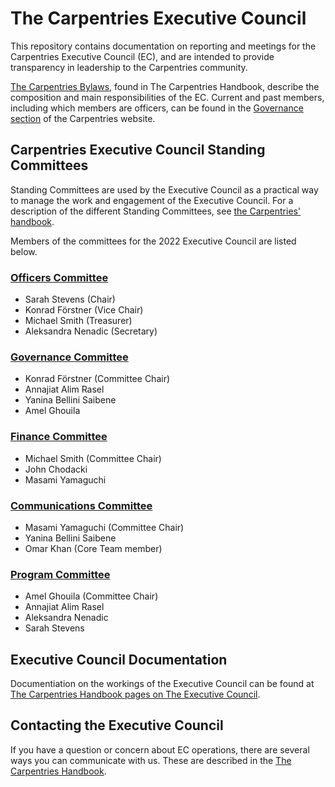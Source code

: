 # The Carpentries Executive Council

This repository contains documentation on reporting and meetings for the Carpentries Executive Council (EC), and are intended to provide transparency in leadership to the Carpentries community.

[The Carpentries Bylaws](https://docs.carpentries.org/topic_folders/governance/bylaws.html#executive-council),
found in The Carpentries Handbook, describe the composition and main responsibilities of the EC. Current and past members, including which members are officers, can be found in the [Governance section](http://static.carpentries.org/governance/) of the Carpentries website.

## Carpentries Executive Council Standing Committees
Standing Committees are used by the Executive Council as a practical way to manage the work and engagement of the Executive Council.
For a description of the different Standing Committees, see [the Carpentries' handbook](https://docs.carpentries.org/topic_folders/governance/executive-council.html?#executive-council-s-standing-committees).

Members of the committees for the 2022 Executive Council are listed below.

### [Officers Committee](https://docs.carpentries.org/topic_folders/governance/executive-council.html?#officers-committee)
* Sarah Stevens (Chair)
* Konrad Förstner (Vice Chair)
* Michael Smith (Treasurer) 
* Aleksandra Nenadic (Secretary)

### [Governance Committee](https://docs.carpentries.org/topic_folders/governance/executive-council.html?#governance-committee)
* Konrad Förstner (Committee Chair)
* Annajiat Alim Rasel
* Yanina Bellini Saibene
* Amel Ghouila

### [Finance Committee](https://docs.carpentries.org/topic_folders/governance/executive-council.html?#finance-committee)
* Michael Smith (Committee Chair)
* John Chodacki
* Masami Yamaguchi

### [Communications Committee](https://docs.carpentries.org/topic_folders/governance/executive-council.html?#communications-committee)
* Masami Yamaguchi (Committee Chair)
* Yanina Bellini Saibene
* Omar Khan (Core Team member)

### [Program Committee](https://docs.carpentries.org/topic_folders/governance/executive-council.html?#program-committee)
* Amel Ghouila (Committee Chair)
* Annajiat Alim Rasel
* Aleksandra Nenadic
* Sarah Stevens

## Executive Council Documentation
Documentiation on the workings of the Executive Council can be found 
at [The Carpentries Handbook pages on The Executive Council](https://docs.carpentries.org/topic_folders/governance/executive-council.html).

## Contacting the Executive Council
If you have a question or concern about EC operations, there are several ways you can communicate with us.
These are described in the [The Carpentries Handbook](https://docs.carpentries.org/topic_folders/governance/executive-council.html#contacting-the-executive-council).
